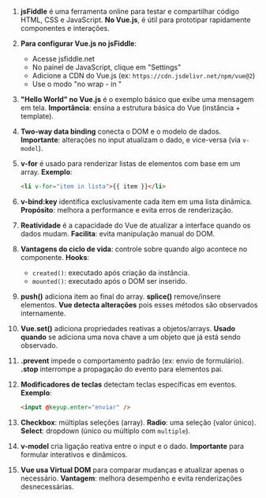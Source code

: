 1. **jsFiddle** é uma ferramenta online para testar e compartilhar código HTML, CSS e JavaScript.
   **No Vue.js**, é útil para prototipar rapidamente componentes e interações.

2. **Para configurar Vue.js no jsFiddle**:

   * Acesse jsfiddle.net
   * No painel de JavaScript, clique em "Settings"
   * Adicione a CDN do Vue.js (ex: `https://cdn.jsdelivr.net/npm/vue@2`)
   * Use o modo "no wrap - in <head>"

3. **"Hello World" no Vue.js** é o exemplo básico que exibe uma mensagem em tela.
   **Importância**: ensina a estrutura básica do Vue (instância + template).

4. **Two-way data binding** conecta o DOM e o modelo de dados.
   **Importante**: alterações no input atualizam o dado, e vice-versa (via `v-model`).

5. **v-for** é usado para renderizar listas de elementos com base em um array.
   **Exemplo**:

   ```html
   <li v-for="item in lista">{{ item }}</li>
   ```

6. **v-bind\:key** identifica exclusivamente cada item em uma lista dinâmica.
   **Propósito**: melhora a performance e evita erros de renderização.

7. **Reatividade** é a capacidade do Vue de atualizar a interface quando os dados mudam.
   **Facilita**: evita manipulação manual do DOM.

8. **Vantagens do ciclo de vida**: controle sobre quando algo acontece no componente.
   **Hooks**:

   * `created()`: executado após criação da instância.
   * `mounted()`: executado após o DOM ser inserido.

9. **push()** adiciona item ao final do array.
   **splice()** remove/insere elementos.
   **Vue detecta alterações** pois esses métodos são observados internamente.

10. **Vue.set()** adiciona propriedades reativas a objetos/arrays.
    **Usado quando** se adiciona uma nova chave a um objeto que já está sendo observado.

11. **.prevent** impede o comportamento padrão (ex: envio de formulário).
    **.stop** interrompe a propagação do evento para elementos pai.

12. **Modificadores de teclas** detectam teclas específicas em eventos.
    **Exemplo**:

    ```html
    <input @keyup.enter="enviar" />
    ```

13. **Checkbox**: múltiplas seleções (array).
    **Radio**: uma seleção (valor único).
    **Select**: dropdown (único ou múltiplo com `multiple`).

14. **v-model** cria ligação reativa entre o input e o dado.
    **Importante** para formular interativos e dinâmicos.

15. **Vue usa Virtual DOM** para comparar mudanças e atualizar apenas o necessário.
    **Vantagem**: melhora desempenho e evita renderizações desnecessárias.